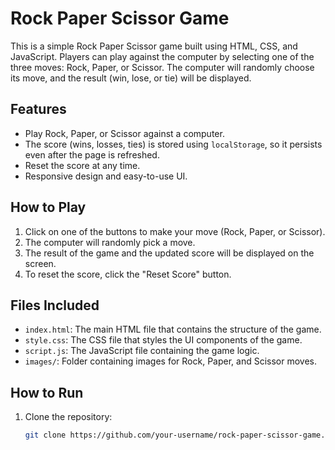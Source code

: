# Rock Paper Scissor Game

This is a simple Rock Paper Scissor game built using HTML, CSS, and JavaScript. Players can play against the computer by selecting one of the three moves: Rock, Paper, or Scissor. The computer will randomly choose its move, and the result (win, lose, or tie) will be displayed.

## Features

- Play Rock, Paper, or Scissor against a computer.
- The score (wins, losses, ties) is stored using `localStorage`, so it persists even after the page is refreshed.
- Reset the score at any time.
- Responsive design and easy-to-use UI.

## How to Play

1. Click on one of the buttons to make your move (Rock, Paper, or Scissor).
2. The computer will randomly pick a move.
3. The result of the game and the updated score will be displayed on the screen.
4. To reset the score, click the "Reset Score" button.

## Files Included

- `index.html`: The main HTML file that contains the structure of the game.
- `style.css`: The CSS file that styles the UI components of the game.
- `script.js`: The JavaScript file containing the game logic.
- `images/`: Folder containing images for Rock, Paper, and Scissor moves.

## How to Run

1. Clone the repository:

   ```bash
   git clone https://github.com/your-username/rock-paper-scissor-game.git
